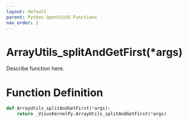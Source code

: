 ```yaml
---
layout: default
parent: Python OpenViSUS Functions
nav_order: 2
---
```


# ArrayUtils_splitAndGetFirst(*args)

Describe function here.

# Function Definition

```python
def ArrayUtils_splitAndGetFirst(*args):
    return _VisusKernelPy.ArrayUtils_splitAndGetFirst(*args)

```